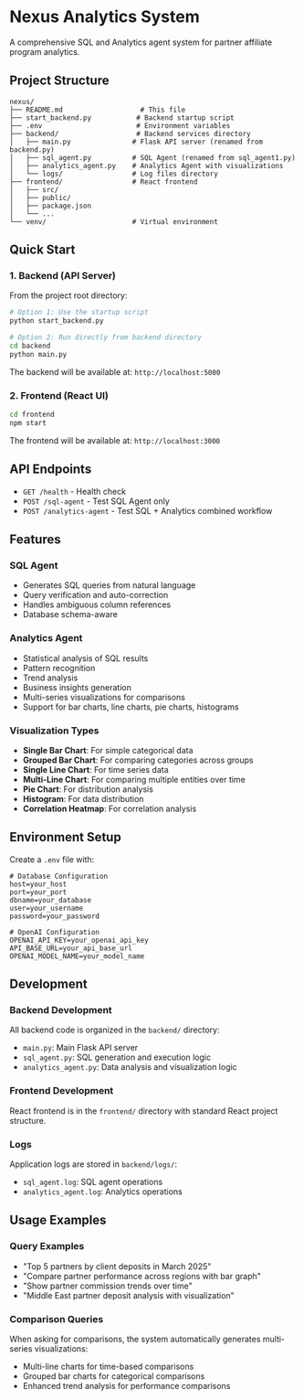 # Nexus Analytics System

A comprehensive SQL and Analytics agent system for partner affiliate program analytics.

## Project Structure

```
nexus/
├── README.md                   # This file
├── start_backend.py           # Backend startup script
├── .env                       # Environment variables
├── backend/                   # Backend services directory
│   ├── main.py               # Flask API server (renamed from backend.py)
│   ├── sql_agent.py          # SQL Agent (renamed from sql_agent1.py)
│   ├── analytics_agent.py    # Analytics Agent with visualizations
│   └── logs/                 # Log files directory
├── frontend/                 # React frontend
│   ├── src/
│   ├── public/
│   ├── package.json
│   └── ...
└── venv/                     # Virtual environment
```

## Quick Start

### 1. Backend (API Server)

From the project root directory:

```bash
# Option 1: Use the startup script
python start_backend.py

# Option 2: Run directly from backend directory
cd backend
python main.py
```

The backend will be available at: `http://localhost:5000`

### 2. Frontend (React UI)

```bash
cd frontend
npm start
```

The frontend will be available at: `http://localhost:3000`

## API Endpoints

- `GET /health` - Health check
- `POST /sql-agent` - Test SQL Agent only
- `POST /analytics-agent` - Test SQL + Analytics combined workflow

## Features

### SQL Agent
- Generates SQL queries from natural language
- Query verification and auto-correction
- Handles ambiguous column references
- Database schema-aware

### Analytics Agent
- Statistical analysis of SQL results
- Pattern recognition
- Trend analysis
- Business insights generation
- Multi-series visualizations for comparisons
- Support for bar charts, line charts, pie charts, histograms

### Visualization Types
- **Single Bar Chart**: For simple categorical data
- **Grouped Bar Chart**: For comparing categories across groups
- **Single Line Chart**: For time series data
- **Multi-Line Chart**: For comparing multiple entities over time
- **Pie Chart**: For distribution analysis
- **Histogram**: For data distribution
- **Correlation Heatmap**: For correlation analysis

## Environment Setup

Create a `.env` file with:

```env
# Database Configuration
host=your_host
port=your_port
dbname=your_database
user=your_username
password=your_password

# OpenAI Configuration
OPENAI_API_KEY=your_openai_api_key
API_BASE_URL=your_api_base_url
OPENAI_MODEL_NAME=your_model_name
```

## Development

### Backend Development
All backend code is organized in the `backend/` directory:
- `main.py`: Main Flask API server
- `sql_agent.py`: SQL generation and execution logic
- `analytics_agent.py`: Data analysis and visualization logic

### Frontend Development
React frontend is in the `frontend/` directory with standard React project structure.

### Logs
Application logs are stored in `backend/logs/`:
- `sql_agent.log`: SQL agent operations
- `analytics_agent.log`: Analytics operations

## Usage Examples

### Query Examples
- "Top 5 partners by client deposits in March 2025"
- "Compare partner performance across regions with bar graph"
- "Show partner commission trends over time"
- "Middle East partner deposit analysis with visualization"

### Comparison Queries
When asking for comparisons, the system automatically generates multi-series visualizations:
- Multi-line charts for time-based comparisons
- Grouped bar charts for categorical comparisons
- Enhanced trend analysis for performance comparisons 